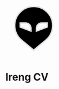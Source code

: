 <svg width="156px" height="156px" viewBox="-2.4 -2.4 20.80 20.80" fill="none" xmlns="http://www.w3.org/2000/svg" stroke="#e0e0e0" stroke-width="0.496"><g id="SVGRepo_bgCarrier" stroke-width="0"></g><g id="SVGRepo_tracerCarrier" stroke-linecap="round" stroke-linejoin="round"></g><g id="SVGRepo_iconCarrier"> <path fill-rule="evenodd" clip-rule="evenodd" d="M8 16L3.54223 12.3383C1.93278 11.0162 1 9.04287 1 6.96005C1 3.11612 4.15607 0 8 0C11.8439 0 15 3.11612 15 6.96005C15 9.04287 14.0672 11.0162 12.4578 12.3383L8 16ZM3 6H5C6.10457 6 7 6.89543 7 8V9L3 7.5V6ZM11 6C9.89543 6 9 6.89543 9 8V9L13 7.5V6H11Z" fill="#000000"></path> </g></svg>

<h1>Ireng CV</h1>
